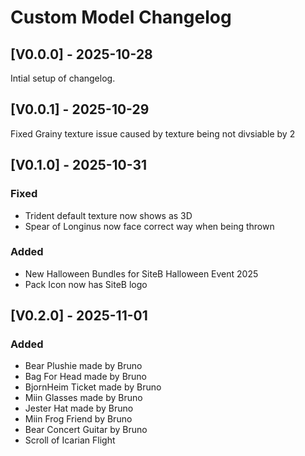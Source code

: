 # Custom Model Changelog

## [V0.0.0] - 2025-10-28

  Intial setup of changelog.

## [V0.0.1] - 2025-10-29

Fixed Grainy texture issue caused by texture being not divsiable by 2

## [V0.1.0] - 2025-10-31

### Fixed
- Trident default texture now shows as 3D
- Spear of Longinus now face correct way when being thrown

### Added
- New Halloween Bundles for SiteB Halloween Event 2025
- Pack Icon now has SiteB logo

## [V0.2.0] - 2025-11-01

### Added
- Bear Plushie made by Bruno
- Bag For Head made by Bruno
- BjornHeim Ticket made by Bruno
- Miin Glasses made by Bruno
- Jester  Hat made by Bruno
- Miin Frog Friend by Bruno
- Bear Concert Guitar by Bruno
- Scroll of Icarian Flight
